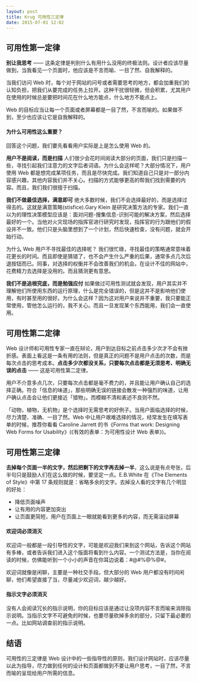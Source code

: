 ```yaml
---
layout: post
title: Krug 可用性三定律
date: 2015-07-01 12:02
---
```


## 可用性第一定律
**别让我思考** —— 这条定律是判别什么有用什么没用的终极法则。设计者应该尽量做到，当我看见一个页面时，他应该是不言而喻、一目了然、自我解释的。

当我们访问 Web 时，每个对于网站的问号或者需要思考的地方，都会加重我们的认知负担，把我们从要完成的任务上拉开。这种干扰很轻微，但会积累，尤其用户在使用的时候总是要把时间花在什么地方能点，什么地方不能点上。

Web 的目标应当让每一个页面或者屏幕都是一目了然，不言而喻的。如果做不到，至少也应该让它是自我解释的。

#### 为什么可用性这么重要？
回答这个问题，我们要先看看用户实际是上是怎么使用 Web 的。

**用户不是阅读，而是扫描**
人们很少会花时间阅读大部分的页面，我们只是扫描一些，寻找引起我们注意力的文字后者词语。为什么会这样呢？大部分情况下，用户使用 Web 都是想完成某项任务，而且是尽快完成。我们知道自己只是对一部分内容感兴趣，其他内容我们并不关心。扫描的方式能够更高的帮我们找到需要的内容。而且，我们我们很擅于扫描。

**我们不做最佳选择，满意即可**
绝大多数时候，我们不会选择最好的，而是选择过得去的。这就是满意策略(stisfice).Gary Klein 是研究决策方法的专家。我们一直以为的理性决策模型应该是：面对问题-搜集信息-识别可能的解决方案，然后选择最好的一个。当他对火灾现场的指挥官进行研究时发现，指挥官的行为跟他们的假设并不一致。他们只是头脑里想到了一个计划，然后快速检查，没有问题，就会开始行动。

为什么 Web 用户不寻找最佳的选择呢？
我们很忙碌，寻找最佳的策略通常意味着花更长的时间。而且即使是猜错了，也不会产生什么严重的后果，通常多点几次后退按钮而已。同事，对选择的权衡并不会改善我们的机会。在设计不佳的网站中，花费精力去选择是没用的。而且猜测更有意思。

**我们不是追根究底，而是勉强应付**
如果做过可用性测试就会发现，用户其实并不理解他们所使用东西的运行原理，什么是完全错误的，但是这并不是影响他们使用，有时甚至用的很好。为什么会这样？因为这对用户来说并不重要，我只要能正常使用，管他怎么运行的，我不关心。而且一旦发现某个东西能用，我们会一直使用。

## 可用性第二定律
Web 设计师和可用性专家一直在辩论，用户到达目标之前点击多少次才不会有挫折感。表面上看这是一条有用的法则，但是真正的问题不是用户点击的次数，而是每次点击的思考成本。**点击多少次都没关系，只要每次点击都是无须思考、明确无误的点击** —— 这是可用性第二定律。

用户不介意多点几次，只要每次点击都是毫不费力的，并且能让用户确认自己的选择正确。符合「信息的味道」，那些明确无误的链接会散发一种强烈的味道，让用户确认点击会让他们更接近「猎物」。而模糊不清和表述不良则不然。

「动物，植物，无机物」是个选择时无需思考的好例子。当用户面临选择的时候，尽力清楚、准确、一目了然。Web 中让用户艰难选择的情况，经常发生在填写表单的时候，推荐你看看 Caroline Jarrett 的书《Forms that work: Designing Web Forms for Usability》(《有效的表单：为可用性设计 Web 表单》)。

## 可用性第三定律
**去掉每个页面一半的文字，然后把剩下的文字再去掉一半**，这么说是有点夸张，后半句只是鼓励人们在这么做的时候，要坚定一点。E.B.White 在《The Elements of Style》中第 17 条规则就是：省略多余的文字。去掉没人看的文字有几个明显的好处：

* 降低页面噪声
* 让有用的内容更加突出
* 让页面更简短，用户在页面上一眼就能看到更多的内容，而无需滚动屏幕

#### 欢迎词必须消灭
欢迎词一般都是一段引导性的文字，可能是欢迎我们来到这个网站，告诉这个网站有多棒，或者告诉我们进入这个版面将看到什么内容。一个测试方法是，当你在阅读的时候，仿佛能听到一个小小的声音在你耳边说着：#@#%@%@#。

欢迎词就像是闲聊，主要是一种社交手段。但大部分的 Web 用户都没有时间闲聊，他们希望直接了当，尽量减少欢迎词，越少越好。

#### 指示文字必须消灭
没有人会阅读冗长的指示说明，你的目标应该是通过让没项内容不言而喻来消除指示说明。当指示文字不可避免的时候，也要尽量砍掉多余的部分，只留下最必要的一点。比如网站调查前的指示说明。

## 结语
可用性的三定律是 Web 设计中的一些指导性的原则，我们设计网站时，应该尽量以此为指导，尽力做到任何的设计和页面都做到不要让用户思考，一目了然，不言而喻的呈现给用户所需的信息。